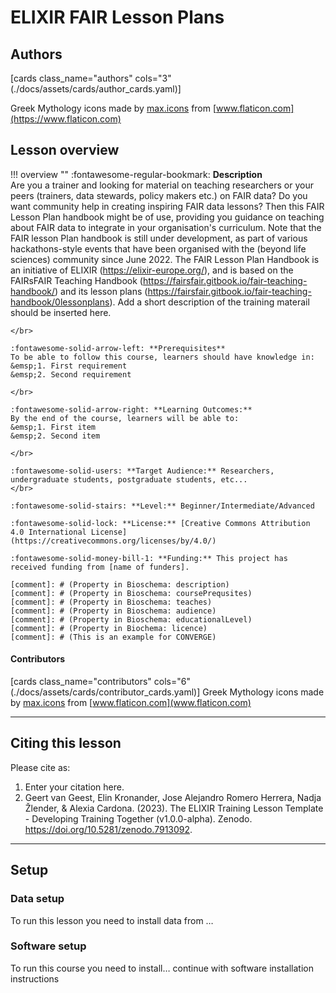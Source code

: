# ELIXIR FAIR Lesson Plans 

## Authors

[cards class_name="authors" cols="3"(./docs/assets/cards/author_cards.yaml)]

Greek Mythology icons made by [max.icons](https://www.flaticon.com/authors/maxicons) from [www.flaticon.com](https://www.flaticon.com)

## Lesson overview

!!! overview ""
    :fontawesome-regular-bookmark: **Description**  
    Are you a trainer and looking for material on teaching researchers or your peers (trainers, data stewards, policy makers etc.) on FAIR data? Do you want community help in creating inspiring FAIR data lessons? Then this FAIR Lesson Plan handbook might be of use, providing you guidance on teaching about FAIR data to integrate in your organisation's curriculum. Note that the FAIR lesson Plan handbook is still under development, as part of various hackathons-style events that have been organised with the (beyond life sciences) community since June 2022. The FAIR Lesson Plan Handbook is an initiative of ELIXIR (https://elixir-europe.org/), and is based on the FAIRsFAIR Teaching Handbook (https://fairsfair.gitbook.io/fair-teaching-handbook/) and its lesson plans (https://fairsfair.gitbook.io/fair-teaching-handbook/0lessonplans). Add a short description of the training materail should be inserted here.
    
    
    </br>
    
    :fontawesome-solid-arrow-left: **Prerequisites**  
    To be able to follow this course, learners should have knowledge in:  
    &emsp;1. First requirement  
    &emsp;2. Second requirement  
    
    </br>
    
    :fontawesome-solid-arrow-right: **Learning Outcomes:**  
    By the end of the course, learners will be able to:  
    &emsp;1. First item  
    &emsp;2. Second item  
    
    </br>
    
    :fontawesome-solid-users: **Target Audience:** Researchers, undergraduate students, postgraduate students, etc...  
    </br>
    
    :fontawesome-solid-stairs: **Level:** Beginner/Intermediate/Advanced  
    
    :fontawesome-solid-lock: **License:** [Creative Commons Attribution 4.0 International License](https://creativecommons.org/licenses/by/4.0/)  
    
    :fontawesome-solid-money-bill-1: **Funding:** This project has received funding from [name of funders].  

    [comment]: # (Property in Bioschema: description)
    [comment]: # (Property in Bioschema: coursePrequsites)
    [comment]: # (Property in Bioschema: teaches)
    [comment]: # (Property in Bioschema: audience)
    [comment]: # (Property in Bioschema: educationalLevel)
    [comment]: # (Property in Biochema: licence)
    [comment]: # (This is an example for CONVERGE)

#### Contributors

[cards class_name="contributors" cols="6"(./docs/assets/cards/contributor_cards.yaml)]
Greek Mythology icons made by [max.icons](https://www.flaticon.com/authors/maxicons) from [www.flaticon.com](www.flaticon.com)

---
## Citing this lesson

Please cite as:

  1. Enter your citation here.
  2. Geert van Geest, Elin Kronander, Jose Alejandro Romero Herrera, Nadja Žlender, & Alexia Cardona. (2023). The ELIXIR Training Lesson Template - Developing Training Together (v1.0.0-alpha). Zenodo. https://doi.org/10.5281/zenodo.7913092. 

---
## Setup

### Data setup
To run this lesson you need to install data from …

### Software setup
To run this course you need to install… continue with software installation instructions


